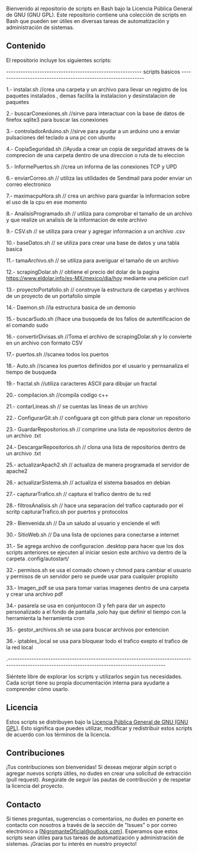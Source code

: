 
Bienvenido al repositorio de scripts en Bash bajo la Licencia Pública General de GNU (GNU GPL). Este repositorio contiene una colección de scripts en Bash que pueden ser útiles en diversas tareas de automatización y administración de sistemas.

## Contenido

El repositorio incluye los siguientes scripts:

---------------------------------------------------------    scripts basicos    --------------------------------------------------------------
 
1.- instalar.sh 
//crea una carpeta y un archivo para llevar un registro de los paquetes instalados ,
  demas facilita la instalacion y desinstalacion de paquetes

2.- buscarConexiones.sh
//sirve para interactuar con la base de datos de firefox sqlite3 para buscar las conexiones

3.- controladorArduino.sh
//sirve para ayudar a un arduino uno a enviar pulsaciones del teclado a una pc con ubuntu

4.- CopiaSeguridad.sh
//Ayuda a crear un copia de seguridad atraves de la comprecion de una carpeta dentro de una direccion o ruta de tu eleccion

5.- InformePuertos.sh
//crea un informa de las conexiones TCP y UPD

6.- enviarCorreo.sh
// utiliza las utilidades de Sendmail para poder enviar un correo electronico 

7.- maximacpuHora.sh
// crea un archivo para guardar la informacion sobre el uso de la cpu en ese momento

8.- AnalisisProgramado.sh
// utiliza para comprobar el tamaño de un archivo y que realize un analisis de la informacion de este archivo

9.- CSV.sh
// se utiliza para crear y agregar informacion a un archivo .csv

10.- baseDatos.sh
// se utiliza para crear una base de datos y una tabla basica

11.- tamaArchivo.sh
// se utiliza para averiguar el tamaño de un archivo

12.- scrapingDolar.sh
// obtiene el precio del dolar de la pagina https://www.eldolar.info/es-MX/mexico/dia/hoy mediante una peticion curl
 
13.- proyectoPortafolio.sh
// construye la estructura de carpetas y archivos de un proyecto de un portafolio simple

14.- Daemon.sh
//la estructura basica de un demonio

15.- buscarSudo.sh
//hace una busqueda de los fallos de autentificacion de el comando sudo

16.- convertirDivisas.sh
//Toma el archivo de scrapingDolar.sh y lo convierte en un archivo con formato CSV

17.- puertos.sh
//scanea todos los puertos 

18.- Auto.sh
//scanea los puertos definidos por el usuario y pernsanaliza el tiempo de busqueda

19.- fractal.sh
//utiliza caracteres ASCII para dibujar un fractal 

20.- compilacion.sh
//compila codigo c++

21.- contarLineas.sh
// se cuentas las lineas de un archivo

22.- ConfigurarGit.sh
// configuara git con github para clonar un repositorio

23.- GuardarRepositorios.sh
// comprime una lista de repositorios dentro de un archivo .txt

24.- DescargarRepositorios.sh
// clona una lista de repositorios dentro de un archivo .txt

25.- actualizarApach2.sh
// actualiza de manera programada el servidor de apache2 

26.- actualizarSistema.sh
// actualiza el sistema basados en debian

27.- capturarTrafico.sh
// captura el trafico dentro de tu red

28.- filtrosAnalisis.sh
// hace una separacion del trafico capturado por el scritp capturarTrafico.sh por puertos y protocolos

29.- Bienvenida.sh
// Da un saludo al usuario y enciende el wifi

30.- SitioWeb.sh 
// Da una lista de opciones para conectarse a internet

31.- Se agrega archivo de configuracion .desktop para hacer que los dos scripts anteriores se ejecuten al iniciar sesion este archivo va dentro 
de la carpeta .config/autostart/

32.- permisos.sh 
     se usa el comado chown y chmod para cambiar el usuario y permisos de un servidor pero se puede usar para cualquier propisito

33.- Imagen_pdf
     se usa para tomar varias imagenes dentro de una carpeta y crear una archivo pdf

34.- pasarela 
     se usa en conjuntocon i3 y feh para dar un aspecto personalizado a el fondo de pantalla ,solo hay que definir el tiempo con la herramienta la herramienta cron

35.- gestor_archivos.sh
     se usa para buscar archivos por extencion 

36.- iptables_local
     se usa para bloquear todo el trafico exepto el trafico de la red local







.------------------------------------------------------------------------------------------------------------------------------------------------


Siéntete libre de explorar los scripts y utilizarlos según tus necesidades. Cada script tiene su propia documentación interna para ayudarte a comprender cómo usarlo.

## Licencia

Estos scripts se distribuyen bajo la [Licencia Pública General de GNU (GNU GPL)](https://www.gnu.org/licenses/gpl-3.0.en.html). Esto significa que puedes utilizar, modificar y redistribuir estos scripts de acuerdo con los términos de la licencia.

## Contribuciones

¡Tus contribuciones son bienvenidas! Si deseas mejorar algún script o agregar nuevos scripts útiles, no dudes en crear una solicitud de extracción (pull request). Asegúrate de seguir las pautas de contribución y de respetar la licencia del proyecto.

## Contacto

Si tienes preguntas, sugerencias o comentarios, no dudes en ponerte en contacto con nosotros a través de la sección de "Issues" o por correo electrónico a [NigromanteOficial@outlook.com].
Esperamos que estos scripts sean útiles para tus tareas de automatización y administración de sistemas. ¡Gracias por tu interés en nuestro proyecto!


